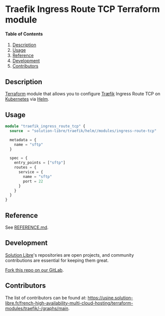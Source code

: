 # Traefik Ingress Route TCP Terraform module

<!-- markdownlint-disable-next-line MD001 -->
#### Table of Contents

1. [Description](#description)
2. [Usage](#usage)
3. [Reference](#reference)
4. [Development](#development)
5. [Contributors](#contributors)

## Description

[Terraform](https://www.terraform.io/) module that allows you to configure [Træfik](https://traefik.io/traefik/) Ingress
Route TCP on [Kubernetes](https://kubernetes.io/) via [Helm](https://helm.sh/).

## Usage

```terraform
module "traefik_ingress_route_tcp" {
  source  = "solution-libre/traefik/helm//modules/ingress-route-tcp"

  metadata = {
    name = "sftp"
  }

  spec = {
    entry_points = ["sftp"]
    routes = {
      service = {
        name = "sftp"
        port = 22
      }
    }
  }
}
```

## Reference

See [REFERENCE.md](./REFERENCE.md).

## Development

[Solution Libre](https://www.solution-libre.fr)'s repositories are open projects,
and community contributions are essential for keeping them great.

[Fork this repo on our GitLab](https://usine.solution-libre.fr/french-high-availability-multi-cloud-hosting/terraform-modules/traefik/-/forks/new).

## Contributors

The list of contributors can be found at: <https://usine.solution-libre.fr/french-high-availability-multi-cloud-hosting/terraform-modules/traefik/-/graphs/main>.
